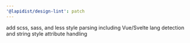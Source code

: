 ```yaml
---
'@lapidist/design-lint': patch
---
```


add scss, sass, and less style parsing including Vue/Svelte lang detection and string style attribute handling
